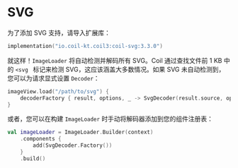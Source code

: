 # SVG

为了添加 SVG 支持，请导入扩展库：

```kotlin
implementation("io.coil-kt.coil3:coil-svg:3.3.0")
```

就这样！`ImageLoader` 将自动检测并解码所有 SVG。Coil 通过查找文件前 1 KB 中的 `<svg ` 标记来检测 SVG，这应该涵盖大多数情况。如果 SVG 未自动检测到，您可以为请求显式设置 `Decoder`：

```kotlin
imageView.load("/path/to/svg") {
    decoderFactory { result, options, _ -> SvgDecoder(result.source, options) }
}
```

或者，您可以在构建 `ImageLoader` 时手动将解码器添加到您的组件注册表：

```kotlin
val imageLoader = ImageLoader.Builder(context)
    .components {
        add(SvgDecoder.Factory())
    }
    .build()